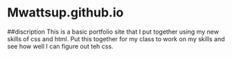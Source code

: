 # Mwattsup.github.io

##discription
This is a basic portfolio site that I put together using my new skills of css and html. Put this together for my class to work on my skills and see how well I can figure out teh css.
